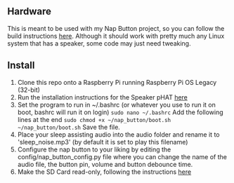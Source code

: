 ## Hardware

This is meant to be used with my Nap Button project, so you can follow the build instructions [here](https://www.hackster.io/314reactor/the-nap-button-77cc2a).
Although it should work with pretty much any Linux system that has a speaker, some code may just need tweaking.

## Install

1. Clone this repo onto a Raspberry Pi running Raspberry Pi OS Legacy (32-bit)
2. Run the installation instructions for the Speaker pHAT [here](https://github.com/pimoroni/speaker-phat)
3. Set the program to run in ~/.bashrc (or whatever you use to run it on boot, bashrc will run it on login)
```sudo nano ~/.bashrc```
Add the following lines at the end
```sudo chmod +x ~/nap_button/boot.sh```
```~/nap_button/boot.sh```
Save the file.
4. Place your sleep assisting audio into the audio folder and rename it to 'sleep_noise.mp3' (by default it is set to play this filename)
5. Configure the nap button to your liking by editing the config/nap_button_config.py file where you can change the
name of the audio file, the button pin, volume and button debounce time.
6. Make the SD Card read-only, following the instructions [here](https://learn.adafruit.com/read-only-raspberry-pi)